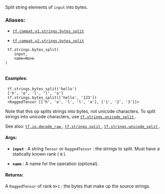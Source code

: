 Split string elements of  `input`  into bytes.



### Aliases:

- [ `tf.compat.v1.strings.bytes_split` ](/api_docs/python/tf/strings/bytes_split)

- [ `tf.compat.v2.strings.bytes_split` ](/api_docs/python/tf/strings/bytes_split)



```
 tf.strings.bytes_split(
    input,
    name=None
)
 
```



#### Examples:


```
 tf.strings.bytes_split('hello') 
 ['h', 'e', 'l', 'l', 'o'] 
 tf.strings.bytes_split(['hello', '123']) 
 <RaggedTensor [['h', 'e', 'l', 'l', 'o'], ['1', '2', '3']]> 

```

Note that this op splits strings into bytes, not unicode characters.  To
split strings into unicode characters, use [ `tf.strings.unicode_split` ](https://tensorflow.google.cn/api_docs/python/tf/strings/unicode_split).

See also: [ `tf.io.decode_raw` ](https://tensorflow.google.cn/api_docs/python/tf/io/decode_raw), [ `tf.strings.split` ](https://tensorflow.google.cn/api_docs/python/tf/strings/split), [ `tf.strings.unicode_split` ](https://tensorflow.google.cn/api_docs/python/tf/strings/unicode_split).



#### Args:

- **`input`** : A string  `Tensor`  or  `RaggedTensor` : the strings to split.  Must
have a statically known rank ( `N` ).

- **`name`** : A name for the operation (optional).



#### Returns:
A  `RaggedTensor`  of rank  `N+1` : the bytes that make up the source strings.

